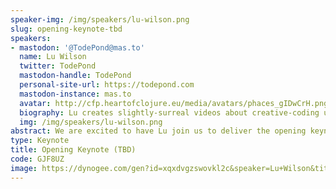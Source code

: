 ```yaml
---
speaker-img: /img/speakers/lu-wilson.png
slug: opening-keynote-tbd
speakers:
- mastodon: '@TodePond@mas.to'
  name: Lu Wilson
  twitter: TodePond
  mastodon-handle: TodePond
  personal-site-url: https://todepond.com
  mastodon-instance: mas.to
  avatar: http://cfp.heartofclojure.eu/media/avatars/phaces_gIDwCrH.png
  biography: Lu creates slightly-surreal videos about creative-coding under the Todepond moniker. They are one of the hosts of the Future of Coding podcast, a coder at tldraw, and a researcher in residence at Ink and Switch.
  img: /img/speakers/lu-wilson.png
abstract: We are excited to have Lu join us to deliver the opening keynote. Stay tuned for more details.
type: Keynote
title: Opening Keynote (TBD)
code: GJF8UZ
image: https://dynogee.com/gen?id=xqxdvgzswovkl2c&speaker=Lu+Wilson&title=Opening+Keynote+%28TBD%29&type=Keynote&img=https%3A//2024.heartofclojure.eu/img/speakers/lu-wilson.png%3Fv%3D1721225782295
---
```


